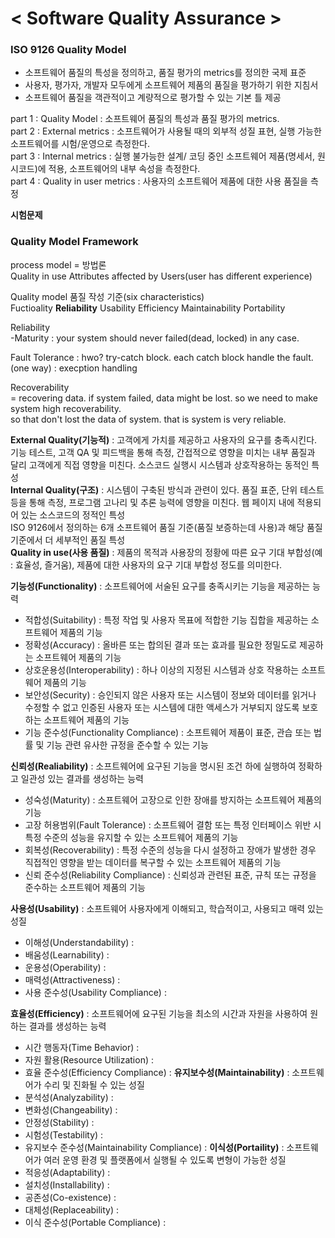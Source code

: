 < Software Quality Assurance >  
===============================
### ISO 9126 Quality Model ###  
- 소프트웨어 품질의 특성을 정의하고, 품질 평가의 metrics를 정의한 국제 표준  
- 사용자, 평가자, 개발자 모두에게 소프트웨어 제품의 품질을 평가하기 위한 지침서  
- 소프트웨어 품질을 객관적이고 계량적으로 평가할 수 있는 기본 틀 제공  
  
part 1 : Quality Model : 소프트웨어 품질의 특성과 품질 평가의 metrics.  
part 2 : External metrics : 소프트웨어가 사용될 때의 외부적 성질 표현, 실행 가능한 소프트웨어를 시험/운영으로 측정한다.  
part 3 : Internal metrics : 실행 불가능한 설계/ 코딩 중인 소프트웨어 제품(명세서, 원시코드)에 적용, 소프트웨어의 내부 속성을 측정한다.  
part 4 : Quality in user metrics : 사용자의 소프트웨어 제품에 대한 사용 품질을 측정


**시험문제**  
### Quality Model Framework ###  
process model = 방법론  
Quality in use Attributes affected by Users(user has different experience)  
  
Quality model 품질 작성 기준(six characteristics)  
Fuctioality **Reliability** Usability Efficiency Maintainability Portability 
  
Reliability  
-Maturity : your system should never failed(dead, locked) in any case.  
  
Fault Tolerance : hwo? try-catch block. each catch block handle the fault.(one way) : execption handling  
  
Recoverability  
= recovering data. if system failed, data might be lost. so we need to make system high recoverability.  
so that don't lost the data of system. that is system is very reliable.  

**External Quality(기능적)** : 고객에게 가치를 제공하고 사용자의 요구를 충족시킨다. 기능 테스트, 고객 QA 및 피드백을 통해 측정, 간접적으로 영향을 미치는 내부 품질과 달리 고객에게 직접 영향을 미친다. 소스코드 실행시 시스템과 상호작용하는 동적인 특성  
**Internal Quality(구조)** : 시스템이 구축된 방식과 관련이 있다. 품질 표준, 단위 테스트 등을 통해 측정, 프로그램 고나리 및 추론 능력에 영향을 미친다. 웹 페이지 내에 적용되어 있는 소스코드의 정적인 특성   
ISO 9126에서 정의하는 6개 소프트웨어 품질 기준(품질 보증하는데 사용)과 해당 품질 기준에서 더 세부적인 품질 특성    
**Quality in use(사용 품질)** : 제품의 목적과 사용장의 정황에 따른 요구 기대 부합성(예 : 효율성, 즐거움), 제품에 대한 사용자의 요구 기대 부합성 정도를 의미한다.  
  
**기능성(Functionality)** : 소프트웨어에 서술된 요구를 충족시키는 기능을 제공하는 능력  
- 적합성(Suitability) : 특정 작업 및 사용자 목표에 적합한 기능 집합을 제공하는 소프트웨어 제품의 기능  
- 정확성(Accuracy) : 올바른 또는 합의된 결과 또는 효과를 필요한 정밀도로 제공하는 소프트웨어 제품의 기능  
- 상호운용성(Interoperability) : 하나 이상의 지정된 시스템과 상호 작용하는 소프트웨어 제품의 기능  
- 보안성(Security) : 승인되지 않은 사용자 또는 시스템이 정보와 데이터를 읽거나 수정할 수 없고 인증된 사용자 또는 시스템에 대한 액세스가 거부되지 않도록 보호하는 소프트웨어 제품의 기능  
- 기능 준수성(Functionality Compliance) : 소프트웨어 제품이 표준, 관습 또는 법률 및 기능 관련 유사한 규정을 준수할 수 있는 기능  
  
**신뢰성(Realiability)** : 소프트웨어에 요구된 기능을 명시된 조건 하에 실행하여 정확하고 일관성 있는 결과를 생성하는 능력  
- 성숙성(Maturity) : 소프트웨어 고장으로 인한 장애를 방지하는 소프트웨어 제품의 기능  
- 고장 허용범위(Fault Tolerance) : 소프트웨어 결함 또는 특정 인터페이스 위반 시 특정 수준의 성능을 유지할 수 있는 소프트웨어 제품의 기능  
- 회복성(Recoverability) : 특정 수준의 성능을 다시 설정하고 장애가 발생한 경우 직접적인 영향을 받는 데이터를 복구할 수 있는 소프트웨어 제품의 기능  
- 신뢰 준수성(Reliability Compliance) : 신뢰성과 관련된 표준, 규칙 또는 규정을 준수하는 소프트웨어 제품의 기능  
  
**사용성(Usability)** : 소프트웨어 사용자에게 이해되고, 학습적이고, 사용되고 매력 있는 성질   
- 이해성(Understandability) : 
- 배움성(Learnability) : 
- 운용성(Operability) : 
- 매력성(Attractiveness) :
- 사용 준수성(Usability Compliance) :
  
**효율성(Efficiency)** : 소프트웨어에 요구된 기능을 최소의 시간과 자원을 사용하여 원하는 결과를 생성하는 능력  
- 시간 행동자(Time Behavior) :
- 자원 활용(Resource Utilization) : 
- 효율 준수성(Efficiency Compliance) :
**유지보수성(Maintainability)** : 소프트웨어가 수리 및 진화될 수 있는 성질  
- 분석성(Analyzability) :
- 변화성(Changeability) :
- 안정성(Stability) :
- 시험성(Testability) :
- 유지보수 준수성(Maintainability Compliance) :
**이식성(Portaility)** : 소프트웨어가 여러 운영 환경 및 플랫폼에서 실행될 수 있도록 변형이 가능한 성질  
- 적응성(Adaptability) :
- 설치성(Installability) :
- 공존성(Co-existence) :
- 대체성(Replaceability) :
- 이식 준수성(Portable Compliance) :
